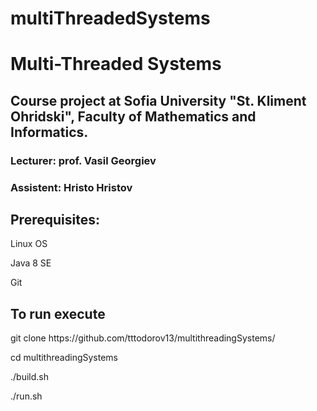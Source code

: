 # multiThreadedSystems
<h1>Multi-Threaded Systems</h1>

<h2>Course project at Sofia University "St. Kliment Ohridski", Faculty of Mathematics and Informatics.</h2>

<h3>Lecturer: prof. Vasil Georgiev</h3>
<h3>Assistent: Hristo Hristov</h3>

<h2>Prerequisites:</h2>
<p>Linux OS</p>
<p>Java 8 SE</p>
<p>Git</p>

<h2>To run execute</h2>
<p>git clone https://github.com/tttodorov13/multithreadingSystems/ </p>
<p>cd multithreadingSystems </p>
<p>./build.sh </p>
<p>./run.sh </p>
